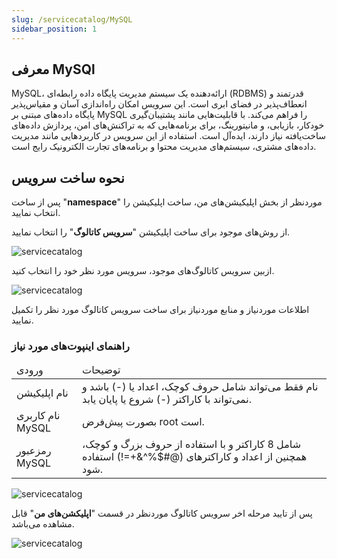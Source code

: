 ```yaml
---
slug: /servicecatalog/MySQL
sidebar_position: 1
---
```


## معرفی MySQl

  MySQL، ارائه‌دهنده یک سیستم مدیریت پایگاه داده رابطه‌ای (RDBMS) قدرتمند و انعطاف‌پذیر در فضای ابری است. این سرویس امکان راه‌اندازی آسان و مقیاس‌پذیر پایگاه داده‌های مبتنی بر MySQL را فراهم می‌کند. با قابلیت‌هایی مانند پشتیبان‌گیری خودکار، بازیابی، و مانیتورینگ، برای برنامه‌هایی که به تراکنش‌های امن،  پردازش داده‌های ساخت‌یافته نیاز دارند، ایده‌آل است. استفاده از این سرویس در کاربردهایی مانند مدیریت داده‌های مشتری، سیستم‌های مدیریت محتوا و برنامه‌های تجارت الکترونیک رایج است.

## نحوه ساخت سرویس

پس از ساخت "**namespace**" موردنظر از بخش اپلیکیشن‌های من، ساخت اپلیکیشن را انتخاب نمایید.

از روش‌های موجود برای ساخت اپلیکیشن "**سرویس کاتالوگ**" را انتخاب نمایید.

![servicecatalog](/img/servicecatalog/servicecatalog00.png)

ازبین سرویس کاتالوگ‌های موجود، سرویس مورد نظر خود را انتخاب کنید.

![servicecatalog](/img/servicecatalog/servicecatalog0.png)

اطلاعات موردنیاز و منابع موردنیاز برای ساخت سرویس کاتالوگ مورد نظر را تکمیل نمایید.

### راهنمای اینپوت‌های مورد نیاز


<table>
    <thead>
        <tr>
            <td>ورودی</td>
            <td>توضیحات</td>
        </tr>
    </thead>
    <tbody>
        <tr>
            <td>نام اپلیکیشن</td>
            <td>نام فقط می‌تواند شامل حروف کوچک، اعداد یا (-) باشد و نمی‌تواند با کاراکتر (-) شروع یا پایان یابد.</td>
        </tr>
        <tr>
            <td>نام کاربری MySQL</td>
            <td>بصورت پیش‌فرض root است.</td>
        </tr>
        <tr>
            <td>رمزعبور MySQL</td>
            <td>شامل 8 کاراکتر و با استفاده از حروف بزرگ و کوچک، همچنین از اعداد و کاراکتر‌های (@#$%^&+=!) استفاده شود.</td>
        </tr>
    </tbody>
</table>



![servicecatalog](/img/servicecatalog/servicecatalog1.png)

 پس از تایید مرحله اخر سرویس کاتالوگ موردنظر در قسمت "**اپلیکشن‌های من**" قابل مشاهده می‌باشد.
 
 ![servicecatalog](/img/servicecatalog/servicecatalog2.png)

